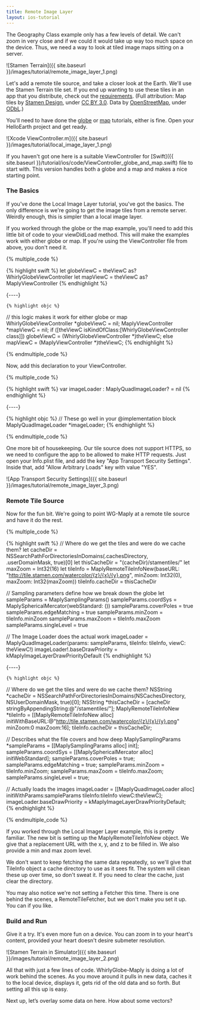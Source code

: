 ```yaml
---
title: Remote Image Layer
layout: ios-tutorial
---
```


The Geography Class example only has a few levels of detail.  We can't zoom in very close and if we could it would take up way too much space on the device.  Thus, we need a way to look at tiled image maps sitting on a server.

![Stamen Terrain]({{ site.baseurl }}/images/tutorial/remote_image_layer_1.png)

Let's add a remote tile source, and take a closer look at the Earth. We'll use the Stamen Terrain tile set. If you end up wanting to use these tiles in an app that you distribute, check out the [requirements](http://maps.stamen.com/#terrain). (Full attribution: Map tiles by [Stamen Design](http://stamen.com/), under [CC BY 3.0](http://creativecommons.org/licenses/by/3.0). Data by [OpenStreetMap](http://openstreetmap.org/), under [ODbL](http://www.openstreetmap.org/copyright).)

You'll need to have done the [globe](your_first_globe.html) or [map](your_first_map.html) tutorials, either is fine.  Open your HelloEarth project and get ready.

![Xcode ViewController.m]({{ site.baseurl }}/images/tutorial/local_image_layer_1.png)

If you haven't got one here is a suitable ViewController  for [Swift]({{ site.baseurl }}/tutorial/ios/code/ViewController_globe_and_map.swift) file to start with.  This version handles both a globe and a map and makes a nice starting point.

### The Basics

If you've done the Local Image Layer tutorial, you've got the basics.  The only difference is we're going to get the image tiles from a remote server.  Weirdly enough, this is  simpler than a local image layer.

If you worked through the globe or the map example, you'll need to add this little bit of code to your viewDidLoad method.  This will make the examples work with either globe or map.  If you're using the ViewController file from above, you don't need it.

{% multiple_code %}

  {% highlight swift %}
let globeViewC = theViewC as? WhirlyGlobeViewController
let mapViewC = theViewC as? MaplyViewController
  {% endhighlight %}

  {----}

    {% highlight objc %}
  // this logic makes it work for either globe or map
  WhirlyGlobeViewController *globeViewC = nil;
  MaplyViewController *mapViewC = nil;
  if ([theViewC isKindOfClass:[WhirlyGlobeViewController class]])
      globeViewC = (WhirlyGlobeViewController *)theViewC;
  else
      mapViewC = (MaplyViewController *)theViewC;
    {% endhighlight %}

{% endmultiple_code %}

Now, add this declaration to your ViewController.

{% multiple_code %}

  {% highlight swift %}
var imageLoader : MaplyQuadImageLoader? = nil
  {% endhighlight %}

{----}

  {% highlight objc %}
    // These go well in your @implementation block
    MaplyQuadImageLoader *imageLoader;
    {% endhighlight %}
    
{% endmultiple_code %}

One more bit of housekeeping.  Our tile source does not support HTTPS, so we need to configure the app to be allowed to make HTTP requests. Just open your Info.plist file, and add the key "App Transport Security Settings". Inside that, add "Allow Arbitrary Loads" key with value "YES".

![App Transport Security Settings]({{ site.baseurl }}/images/tutorial/remote_image_layer_3.png)

### Remote Tile Source

Now for the fun bit.  We're going to point WG-Maply at a remote tile source and have it do the rest.

{% multiple_code %}

  {% highlight swift %}
// Where do we get the tiles and were do we cache them?
let cacheDir = NSSearchPathForDirectoriesInDomains(.cachesDirectory, .userDomainMask, true)[0]
let thisCacheDir = "\(cacheDir)/stamentiles/"
let maxZoom = Int32(16)
let tileInfo = MaplyRemoteTileInfoNew(baseURL: "http://tile.stamen.com/watercolor/{z}/{x}/{y}.png",
                                      minZoom: Int32(0),
                                      maxZoom: Int32(maxZoom))
tileInfo.cacheDir = thisCacheDir

// Sampling parameters define how we break down the globe
let sampleParams = MaplySamplingParams()
sampleParams.coordSys = MaplySphericalMercator(webStandard: ())
sampleParams.coverPoles = true
sampleParams.edgeMatching = true
sampleParams.minZoom = tileInfo.minZoom
sampleParams.maxZoom = tileInfo.maxZoom
sampleParams.singleLevel = true

// The Image Loader does the actual work
imageLoader = MaplyQuadImageLoader(params: sampleParams, tileInfo: tileInfo, viewC: theViewC!)
imageLoader!.baseDrawPriority = kMaplyImageLayerDrawPriorityDefault
  {% endhighlight %}

  {----}

    {% highlight objc %}
// Where do we get the tiles and were do we cache them?
NSString *cacheDir = NSSearchPathForDirectoriesInDomains(NSCachesDirectory, NSUserDomainMask, true)[0];
NSString *thisCacheDir = [cacheDir stringByAppendingString:@"/stamentiles/"];
MaplyRemoteTileInfoNew *tileInfo = [[MaplyRemoteTileInfoNew alloc] initWithBaseURL:@"http://tile.stamen.com/watercolor/{z}/{x}/{y}.png" minZoom:0 maxZoom:16];
tileInfo.cacheDir = thisCacheDir;

// Describes what the file covers and how deep
MaplySamplingParams *sampleParams = [[MaplySamplingParams alloc] init];
sampleParams.coordSys = [[MaplySphericalMercator alloc] initWebStandard];
sampleParams.coverPoles = true;
sampleParams.edgeMatching = true;
sampleParams.minZoom = tileInfo.minZoom;
sampleParams.maxZoom = tileInfo.maxZoom;
sampleParams.singleLevel = true;

// Actually loads the images
imageLoader = [[MaplyQuadImageLoader alloc] initWithParams:sampleParams tileInfo:tileInfo viewC:theViewC];
imageLoader.baseDrawPriority = kMaplyImageLayerDrawPriorityDefault;
    {% endhighlight %}

{% endmultiple_code %}

If you worked through the Local Imager Layer example, this is pretty familiar.  The new bit is setting up the MaplyRemoteTileInfoNew object.  We give that a replacement URL with the x, y, and z to be filled in.  We also provide a min and max zoom level.

We don't want to keep fetching the same data repeatedly, so we'll give that TileInfo object a cache directory to use as it sees fit.  The system will clean these up over time, so don't sweat it.  If you need to clear the cache, just clear the directory.

You may also notice we're not setting a Fetcher this time.  There is one behind the scenes, a RemoteTileFetcher, but we don't make you set it up.  You can if you like.

### Build and Run

Give it a try.  It's even more fun on a device. You can zoom in to your heart's content, provided your heart doesn't desire sub­meter resolution.

![Stamen Terrain in Simulator]({{ site.baseurl }}/images/tutorial/remote_image_layer_2.png)

All that with just a few lines of code.  WhirlyGlobe-Maply is doing a lot of work behind the scenes.  As you move around it pulls in new data, caches it to the local device, displays it, gets rid of the old data and so forth.  But setting all this up is easy.

Next up, let’s overlay some data on here.  How about some vectors?

